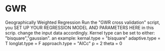 # GWR
Geographically Weighted Regression
Run the "GWR cross validation" script, you SET UP YOUR REGRESSION MODEL AND PARAMETERS HERE in this scrip. change the input data accordingly.
Kernel type can be set to either: "bisquare","gaussian".
an example:
kernal.type = "bisquare"
adaptive.type = T
longlat.type = F
approach.type = "AICc"
p = 2
theta = 0
